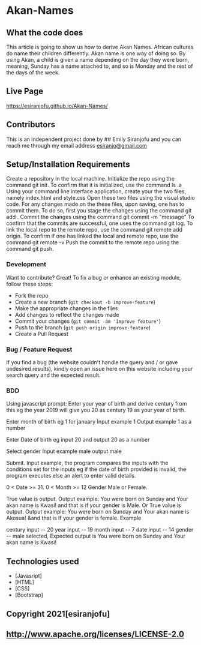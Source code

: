 # Akan-Names
## What the code does
This article is going to show us how to derive Akan Names. African cultures do name their children differently. Akan name is one way of doing so. By using Akan, a child is given a name depending on  the day they were born, meaning, Sunday has a name attached to, and so is Monday and the rest of the days of the week.

## Live Page
https://esiranjofu.github.io/Akan-Names/




## Contributors

This is an independent project done by ## Emily Siranjofu and you can reach me through my email address esiranjo@gmail.com

## Setup/Installation Requirements
Create a repository in the local machine.
Initialize the repo using the command git init.
To confirm that it is initialized, use the command ls .a
Using your command line interface application, create your the two files, namely index.html and style.css
Open these two files using the visual studio code.
For any changes made on the these files, upon saving, one has to commit them. To do so, first you stage the changes using the command git add .
Commit the changes using the command git commit -m "message"
To confirm that the commits are successful, one uses the command git log.
To link the local repo to the remote repo, use the command git remote add origin.
To confirm if one has linked the local and remote repo, use the command git remote -v
Push the commit to the remote repo using the command git push.

### Development

Want to contribute? Great!
To fix a bug or enhance an existing module, follow these steps:
- Fork the repo
- Create a new branch (`git checkout -b improve-feature`)
- Make the appropriate changes in the files
- Add changes to reflect the changes made
- Commit your changes (`git commit -am 'Improve feature'`)
- Push to the branch (`git push origin improve-feature`)
- Create a Pull Request 
### Bug / Feature Request
If you find a bug (the website couldn't handle the query and / or gave undesired results), kindly open an issue here on this website including your search query and the expected result.

### BDD
Using javascript prompt:
Enter your year of birth and derive century from this eg the year 2019 will give you 20 as century 19 as your year of birth.

Enter month of birth eg 1 for january Input example 1 Output example 1 as a number

Enter Date of birth eg input 20 and output 20 as a number

Select gender Input example male output male

Submit. Input example, the program compares the inputs with the conditions set for the inputs eg if the date of birth provided is invalid, the program executes else an alert to enter valid details.

0 < Date >= 31.
0 < Month >= 12
Gender Male or Female.

True value is output. Output example: You were born on Sunday and Your akan name is Kwasi! and that is if your gender is Male. Or
True value is output. Output example: You were born on Sunday and Your akan name is Akosua! &and that is If your gender is female.
Example

century input -- 20
year input -- 19
month input -- 7
date input -- 14
gender -- male selected, Expected output is You were born on Sunday and Your akan name is Kwasi!

## Technologies used
- [Javasript]
- [HTML]
- [CSS]
- [Bootstrap]


## Copyright 2021[esiranjofu]
## http://www.apache.org/licenses/LICENSE-2.0

